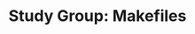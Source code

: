 ---
title: Study Group&#58; Makefiles
tag: 
- news 
- study group
link: https://github.com/bulib/studyGroup/issues/68
excerpt: Join the <a href="http://study.bu.edu/" title="BU Study Group">BU Study Group</a> for a session on <a href="https://github.com/bulib/studyGroup/issues/68" title="Makefiles">Makefiles</a>. 
--- 